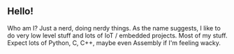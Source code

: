 ## Hello!

Who am I? Just a nerd, doing nerdy things. As the name suggests, I like to do very low level stuff and lots of IoT / embedded projects. Most of my stuff. Expect lots of Python, C, C++, maybe even Assembly if I'm feeling wacky.
